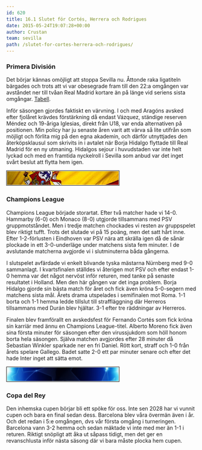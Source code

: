```yaml
---
id: 620
title: 16.1 Slutet för Cortés, Herrera och Rodrigues
date: 2015-05-24T19:07:28+00:00
author: Crustan
team: sevilla
path: /slutet-for-cortes-herrera-och-rodrigues/
---
```


### Primera División

Det börjar kännas omöjligt att stoppa Sevilla nu. Åttonde raka ligatiteln bärgades och trots att vi var obesegrade fram till den 22:a omgången var avståndet ner till tvåan Real Madrid kortare än på länge vid seriens sista omgångar. [Tabell](http://sevilla.fm/wp-content/uploads/2015/05/tabell2032.png).

Inför säsongen gjordes faktiskt en värvning. I och med Aragóns avsked efter fjolåret krävdes förstärkning då endast Vázquez, ständige reserven Méndez och 19-åriga Iglesias, direkt från U18, var enda alternativen på positionen. Min policy har ju senaste åren varit att värva så lite utifrån som möjligt och förlita mig på den egna akademin, och därför utnyttjades den återköpsklausul som skrivits in i avtalet när Borja Hidalgo flyttade till Real Madrid för en ny utmaning. Hidalgos sejour i huvudstaden var inte helt lyckad och med en framtida nyckelroll i Sevilla som anbud var det inget svårt beslut att flytta hem igen.

<img src="../images/espbanner.png" alt="espbanner" width="300" height="40" class="aligncenter size-full" />

### Champions League

Champions League började storartat. Efter två matcher hade vi 14-0. Hammarby (6-0) och Monaco (8-0) utgjorde tillsammans med PSV gruppmotståndet. Men i tredje matchen chockades vi resten av gruppspelet blev riktigt tufft. Trots det slutade vi på 15 poäng, men det satt hårt inne. Efter 1-2-förlusten i Eindhoven var PSV nära att skrälla igen då de sånär plockade in ett 3-0-underläge under matchens sista fem minuter. I de avslutande matcherna avgjorde vi i slutminuterna båda gångerna.

I slutspelet avfärdade vi enkelt blivande tyska mästarna Nürnberg med 9-0 sammanlagt. I kvartsfinalen ställdes vi återigen mot PSV och efter endast 1-0 hemma var det något nervöst inför returen, med tanke på senaste resultatet i Holland. Men den här gången var det inga problem. Borja Hidalgo gjorde sin bästa match för året och fick även kröna 5-0-segern med matchens sista mål. Årets drama utspelades i semifinalen mot Roma. 1-1 borta och 1-1 hemma ledde tillslut till straffläggning där Herreros tillsammans med Durán blev hjältar. 3-1 efter tre räddningar av Herreros.

Finalen blev framförallt en avskedsfest för Fernando Cortés som fick kröna sin karriär med ännu en Champions League-titel. Alberto Moreno fick även sina första minuter för säsongen efter den virussjukdom som höll honom borta hela säsongen. Själva matchen avgjordes efter 28 minuter då Sebastian Winkler sparkade ner en fri Daniel. Rött kort, straff och 1-0 från årets spelare Gallego. Badet satte 2-0 ett par minuter senare och efter det hade Inter inget att sätta emot.

<img src="../images/clbanner.png" alt="clbanner" width="300" height="40" class="aligncenter size-full" />

### Copa del Rey

Den inhemska cupen börjar bli ett spöke för oss. Inte sen 2028 har vi vunnit cupen och bara en final sedan dess. Barcelona blev våra övermän även i år. Och det redan i 5:e omgången, dvs vår första omgång i turneringen. Barcelona vann 3-2 hemma och sedan mäktade vi inte med mer än 1-1 i returen. Riktigt snöpligt att åka ut såpass tidigt, men det ger en revanschlusta inför nästa säsong där vi bara måste plocka hem cupen.

